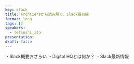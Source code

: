 ```yaml
---
key: slack
title: Frontiersから読み解く、Slack最前線
format: long
tags: []
speakers:
  - tetsushi_ito
presentation: 
draft: false
---
```

・Slack概要おさらい
・Digital HQとは何か？
・Slack最新情報